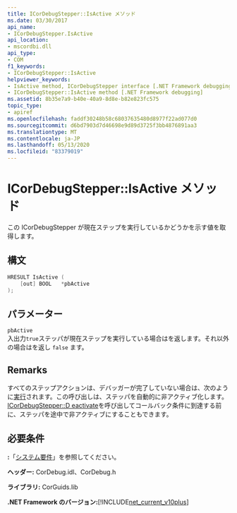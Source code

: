 ```yaml
---
title: ICorDebugStepper::IsActive メソッド
ms.date: 03/30/2017
api_name:
- ICorDebugStepper.IsActive
api_location:
- mscordbi.dll
api_type:
- COM
f1_keywords:
- ICorDebugStepper::IsActive
helpviewer_keywords:
- IsActive method, ICorDebugStepper interface [.NET Framework debugging]
- ICorDebugStepper::IsActive method [.NET Framework debugging]
ms.assetid: 8b35e7a9-b40e-40a9-8d8e-b82e823fc575
topic_type:
- apiref
ms.openlocfilehash: faddf30248b58c68037635480d8977f22ad077d0
ms.sourcegitcommit: d6bd7903d7d46698e9d89d3725f3bb4876891aa3
ms.translationtype: MT
ms.contentlocale: ja-JP
ms.lasthandoff: 05/13/2020
ms.locfileid: "83379019"
---
```

# <a name="icordebugstepperisactive-method"></a>ICorDebugStepper::IsActive メソッド
この ICorDebugStepper が現在ステップを実行しているかどうかを示す値を取得します。  
  
## <a name="syntax"></a>構文  
  
```cpp  
HRESULT IsActive (  
    [out] BOOL   *pbActive  
);  
```  
  
## <a name="parameters"></a>パラメーター  
 `pbActive`  
 入出力`true`ステッパが現在ステップを実行している場合はを返します。それ以外の場合はを返し `false` ます。  
  
## <a name="remarks"></a>Remarks  
 すべてのステップアクションは、デバッガーが完了していない場合は、次のように[実行](icordebugmanagedcallback-stepcomplete-method.md)されます。この呼び出しは、ステッパを自動的に非アクティブ化します。 [ICorDebugStepper::D eactivate](icordebugstepper-deactivate-method.md)を呼び出してコールバック条件に到達する前に、ステッパを途中で非アクティブにすることもできます。  
  
## <a name="requirements"></a>必要条件  
 **:**「[システム要件](../../get-started/system-requirements.md)」を参照してください。  
  
 **ヘッダー:** CorDebug.idl、CorDebug.h  
  
 **ライブラリ:** CorGuids.lib  
  
 **.NET Framework のバージョン:**[!INCLUDE[net_current_v10plus](../../../../includes/net-current-v10plus-md.md)]
